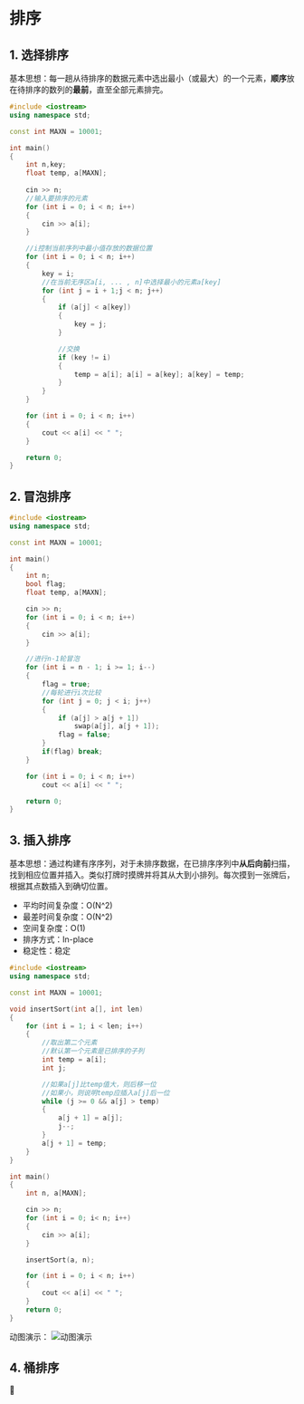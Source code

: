 # 排序

## 1. 选择排序
基本思想：每一趟从待排序的数据元素中选出最小（或最大）的一个元素，**顺序**放在待排序的数列的**最前**，直至全部元素排完。
```c++
#include <iostream>
using namespace std;

const int MAXN = 10001;

int main()
{
    int n,key;
    float temp, a[MAXN];
    
    cin >> n;
    //输入要排序的元素
    for (int i = 0; i < n; i++)
    {
        cin >> a[i];
    }

    //i控制当前序列中最小值存放的数据位置
    for (int i = 0; i < n; i++)
    {
        key = i;
        //在当前无序区a[i, ... , n]中选择最小的元素a[key]
        for (int j = i + 1;j < n; j++)
        {
            if (a[j] < a[key])
            {
                key = j;
            }

            //交换
            if (key != i)
            {
                temp = a[i]; a[i] = a[key]; a[key] = temp;
            }
        }
    }

    for (int i = 0; i < n; i++)
    {
        cout << a[i] << " ";
    }

    return 0;
}
```

## 2. 冒泡排序
```c++
#include <iostream>
using namespace std;

const int MAXN = 10001;

int main()
{
    int n;
    bool flag;
    float temp, a[MAXN];

    cin >> n;
    for (int i = 0; i < n; i++)
    {
        cin >> a[i];
    }

    //进行n-1轮冒泡
    for (int i = n - 1; i >= 1; i--)
    {   
        flag = true;
        //每轮进行i次比较
        for (int j = 0; j < i; j++)
        {
            if (a[j] > a[j + 1])
                swap(a[j], a[j + 1]);
            flag = false;
        }
        if(flag) break;
    }

    for (int i = 0; i < n; i++)
        cout << a[i] << " ";

    return 0;
}
```

## 3. 插入排序
基本思想：通过构建有序序列，对于未排序数据，在已排序序列中**从后向前**扫描，找到相应位置并插入。类似打牌时摸牌并将其从大到小排列。每次摸到一张牌后，根据其点数插入到确切位置。

* 平均时间复杂度：O(N^2)
* 最差时间复杂度：O(N^2)
* 空间复杂度：O(1)
* 排序方式：In-place
* 稳定性：稳定

```c++
#include <iostream>
using namespace std;

const int MAXN = 10001;

void insertSort(int a[], int len)
{
    for (int i = 1; i < len; i++)
    {
        //取出第二个元素
        //默认第一个元素是已排序的子列
        int temp = a[i];
        int j;

        //如果a[j]比temp值大，则后移一位
        //如果小，则说明temp应插入a[j]后一位
        while (j >= 0 && a[j] > temp)
        {
            a[j + 1] = a[j];
            j--;
        }
        a[j + 1] = temp;
    }
}

int main()
{
    int n, a[MAXN];

    cin >> n;
    for (int i = 0; i< n; i++)
    {
        cin >> a[i];
    }

    insertSort(a, n);

    for (int i = 0; i < n; i++)
    {
        cout << a[i] << " ";
    }
    return 0;
}
```
动图演示：
![动图演示](https://pic3.zhimg.com/v2-91b76e8e4dab9b0cad9a017d7dd431e2_b.webp "插入排序动图演示")

## 4. 桶排序
:thinking: